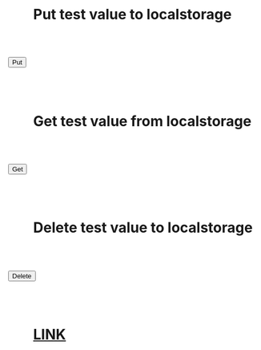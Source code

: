 
<html>
<head>
<title>
Hello there!
</title>

<style type="text/css">
 h1 {
     font-size: 2em;
     background-color: #fff;
     padding: 50px;
     max-width: 100%;
 }

html {
    font-family: sans-serif;
    -ms-text-size-adjust: 100%;
    -webkit-text-size-adjust: 100%;
    max-width: 100%;
}
body {
    max-width: 100%;
    word-wrap: break-word;
}
</style>
</head>
<body bgcolor="#fff">
<h1 id="title">
</h1>

<h1 id="localStorageTitle">
</h1>

 <h1>Put test value to localstorage
</h1>
<p><button onclick="putTestValueToLocalStorage()">Put</button></p>
 <p id="putState"></p>
 
 <h1>Get test value from localstorage
</h1>
<p><button onclick="getTestValueFromLocalStorage()">Get</button></p>
<p id="localStorageValue"></p>

 <h1>Delete test value to localstorage
</h1>
<p><button onclick="deleteTestValueToLocalStorage()">Delete</button></p>
 <p id="deleteState"></p>
 
 <h1><a href="https://sokortov.github.io/urlParser?new=true">LINK</a></h1>


<script>
function parseURLParams(url) {
    var queryStart = url.indexOf("?") + 1,
        queryEnd   = url.indexOf("#") + 1 || url.length + 1,
        query = url.slice(queryStart, queryEnd - 1),
        pairs = query.replace(/\+/g, " ").split("&"),
        parms = {}, i, n, v, nv;

    if (query === url || query === "") return;

    for (i = 0; i < pairs.length; i++) {
        nv = pairs[i].split("=", 2);
        n = decodeURIComponent(nv[0]);
        v = decodeURIComponent(nv[1]);

        if (!parms.hasOwnProperty(n)) parms[n] = [];
        parms[n].push(nv.length === 2 ? v : null);
    }
    return parms;
}

document.getElementById("title").innerHTML = JSON.stringify(parseURLParams(location.href));


function lsLocalStorageEnabled(){
    var test = 'test';
    try {
        localStorage.setItem(test, test);
        localStorage.removeItem(test);
        return "enabled";
    } catch(e) {
        return "disabled";
    }
}

document.getElementById("localStorageTitle").innerHTML = ("Local storage " + lsLocalStorageEnabled());
                                 
function getTestValueFromLocalStorage() {
var val = localStorage.getItem('test');
if (val) {
document.getElementById("localStorageValue").innerHTML = val;
} else {
document.getElementById("localStorageValue").innerHTML = "error";
}
};

function putTestValueToLocalStorage(){
var test = 'test';
localStorage.setItem(test, test);
document.getElementById("putState").innerHTML = "done";
};

function deleteTestValueToLocalStorage(){
var test = 'test';
localStorage.removeItem(test, test);
document.getElementById("deleteState").innerHTML = "done";
};
</script>
</body>
</html>
